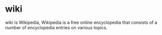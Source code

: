 # wiki
wiki is Wikipedia,
Wikipedia  is a free online encyclopedia that consists of a number of encyclopedia entries on various topics.
